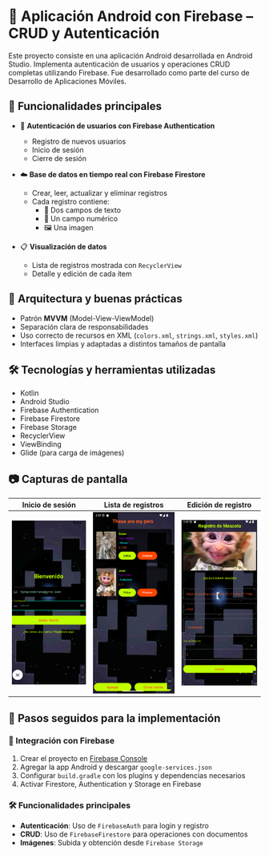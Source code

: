 # 📱 Aplicación Android con Firebase – CRUD y Autenticación

Este proyecto consiste en una aplicación Android desarrollada en Android Studio. Implementa autenticación de usuarios y operaciones CRUD completas utilizando Firebase. Fue desarrollado como parte del curso de Desarrollo de Aplicaciones Móviles.

## 🚀 Funcionalidades principales

- 🔐 **Autenticación de usuarios con Firebase Authentication**
  - Registro de nuevos usuarios
  - Inicio de sesión
  - Cierre de sesión

- ☁️ **Base de datos en tiempo real con Firebase Firestore**
  - Crear, leer, actualizar y eliminar registros
  - Cada registro contiene:
    - 📝 Dos campos de texto
    - 🔢 Un campo numérico
    - 🖼️ Una imagen

- 📋 **Visualización de datos**
  - Lista de registros mostrada con `RecyclerView`
  - Detalle y edición de cada ítem

## 🧠 Arquitectura y buenas prácticas

- Patrón **MVVM** (Model-View-ViewModel)
- Separación clara de responsabilidades
- Uso correcto de recursos en XML (`colors.xml`, `strings.xml`, `styles.xml`)
- Interfaces limpias y adaptadas a distintos tamaños de pantalla

## 🛠️ Tecnologías y herramientas utilizadas

- Kotlin
- Android Studio
- Firebase Authentication
- Firebase Firestore
- Firebase Storage
- RecyclerView
- ViewBinding
- Glide (para carga de imágenes)

## 📷 Capturas de pantalla

| Inicio de sesión | Lista de registros | Edición de registro |
|------------------|--------------------|----------------------|
| ![Login](app/capturas/login.png) | ![Lista](app/capturas/lista.png) | ![Editar](app/capturas/editar.png) |

## 🧪 Pasos seguidos para la implementación

### 🔗 Integración con Firebase
1. Crear el proyecto en [Firebase Console](https://console.firebase.google.com/)
2. Agregar la app Android y descargar `google-services.json`
3. Configurar `build.gradle` con los plugins y dependencias necesarios
4. Activar Firestore, Authentication y Storage en Firebase

### 🛠️ Funcionalidades principales
- **Autenticación**: Uso de `FirebaseAuth` para login y registro
- **CRUD**: Uso de `FirebaseFirestore` para operaciones con documentos
- **Imágenes**: Subida y obtención desde `Firebase Storage`
